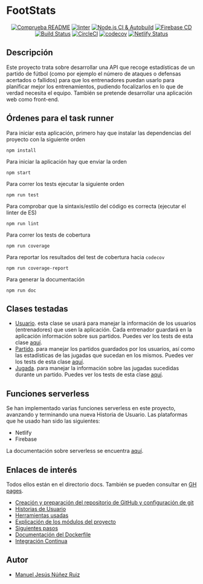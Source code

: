 # FootStats
<div align="center">
    <a href="https://github.com/ManuelJNunez/TFG/workflows/Comprueba%20README/badge.svg"><img alt="Comprueba README" src="https://github.com/ManuelJNunez/TFG/workflows/Comprueba%20README/badge.svg"></a>
    <a href="https://github.com/ManuelJNunez/footStats/workflows/linter/badge.svg"><img alt="linter" src="https://github.com/ManuelJNunez/footStats/workflows/linter/badge.svg"></a>
    <a href="https://github.com/ManuelJNunez/footStats/workflows/Node.js%20CI%20&%20Autobuild/badge.svg"><img alt="Node.js CI & Autobuild" src="https://github.com/ManuelJNunez/footStats/workflows/Node.js%20CI%20&%20Autobuild/badge.svg"></a>
    <a href="https://github.com/ManuelJNunez/footStats/workflows/Firebase%20CD/badge.svg"><img alt="Firebase CD" src="https://github.com/ManuelJNunez/footStats/workflows/Firebase%20CD/badge.svg"></a>
    <a href="https://travis-ci.com/ManuelJNunez/footStats"><img alt="Build Status" src="https://travis-ci.com/ManuelJNunez/footStats.svg?branch=master"></a>
    <a href="https://circleci.com/gh/ManuelJNunez/footStats"><img alt="CircleCI" src="https://circleci.com/gh/ManuelJNunez/footStats.svg?style=svg"></a>
    <a href="https://codecov.io/gh/ManuelJNunez/footStats"><img alt="codecov" src="https://codecov.io/gh/ManuelJNunez/footStats/branch/master/graph/badge.svg?token=PDG35I3X2I"></a>
    <a href="https://app.netlify.com/sites/footstats/deploys"><img alt="Netlify Status" src="https://api.netlify.com/api/v1/badges/06df7745-42b4-48a5-8960-7428cca8542e/deploy-status"></a>
</div>


## Descripción
Este proyecto trata sobre desarrollar una API que recoge estadísticas de un partido de fútbol (como por ejemplo el número de ataques o defensas acertados o fallidos) para que los entrenadores puedan usarlo para planificar mejor los entrenamientos, pudiendo focalizarlos en lo que de verdad necesita el equipo. También se pretende desarrollar una aplicación web como front-end.

## Órdenes para el task runner
Para iniciar esta aplicación, primero hay que instalar las dependencias del proyecto con la siguiente orden

    npm install

Para iniciar la aplicación hay que enviar la orden

    npm start

Para correr los tests ejecutar la siguiente orden

    npm run test

Para comprobar que la sintaxis/estilo del código es correcta (ejecutar el linter de ES)

    npm run lint

Para correr los tests de cobertura

    npm run coverage

Para reportar los resultados del test de cobertura hacia `codecov`

    npm run coverage-report

Para generar la documentación

    npm run doc

## Clases testadas
- [Usuario](https://github.com/ManuelJNunez/footStats/blob/master/src/models/usuario.model.ts). esta clase se usará para manejar la información de los usuarios (entrenadores) que usen la aplicación. Cada entrenador guardará en la aplicación información sobre sus partidos. Puedes ver los tests de esta clase [aquí](https://github.com/ManuelJNunez/footStats/blob/master/tests/usuario.test.ts).
- [Partido](https://github.com/ManuelJNunez/footStats/blob/master/src/models/partido.model.ts). para manejar los partidos guardados por los usuarios, así como las estadísticas de las jugadas que sucedan en los mismos. Puedes ver los tests de esta clase [aquí](https://github.com/ManuelJNunez/footStats/blob/master/tests/partido.test.ts).
- [Jugada](https://github.com/ManuelJNunez/footStats/blob/master/src/models/jugada.model.ts). para manejar la información sobre las jugadas sucedidas durante un partido. Puedes ver los tests de esta clase [aquí](https://github.com/ManuelJNunez/footStats/blob/master/tests/jugada.test.ts).

## Funciones serverless
Se han implementado varias funciones serverless en este proyecto, avanzando y terminando una nueva Historia de Usuario. Las plataformas que he usado han sido las siguientes:
- Netlify
- Firebase

La documentación sobre serverless se encuentra [aquí](https://github.com/ManuelJNunez/footStats/blob/master/docs/serverless.md).

## Enlaces de interés
Todos ellos están en el directorio docs. También se pueden consultar en [GH pages](https://manueljnunez.github.io/footStats/).
- [Creación y preparación del repositorio de GitHub y configuración de git](https://github.com/ManuelJNunez/footStats/blob/master/docs/git-setup.md)
- [Historias de Usuario](https://github.com/ManuelJNunez/footStats/blob/master/docs/HU.md)
- [Herramientas usadas]((https://github.com/ManuelJNunez/footStats/blob/master/docs/herramientas.md))
- [Explicación de los módulos del proyecto](https://github.com/ManuelJNunez/footStats/blob/master/docs/modulos.md)
- [Siguientes pasos](https://github.com/ManuelJNunez/footStats/blob/master/docs/siguientespasos.md)
- [Documentación del Dockerfile](https://github.com/ManuelJNunez/footStats/blob/master/docs/docker.md)
- [Integración Continua](https://github.com/ManuelJNunez/footStats/blob/master/docs/ci.md)

## Autor
- [Manuel Jesús Núñez Ruiz](https://github.com/ManuelJNunez)

